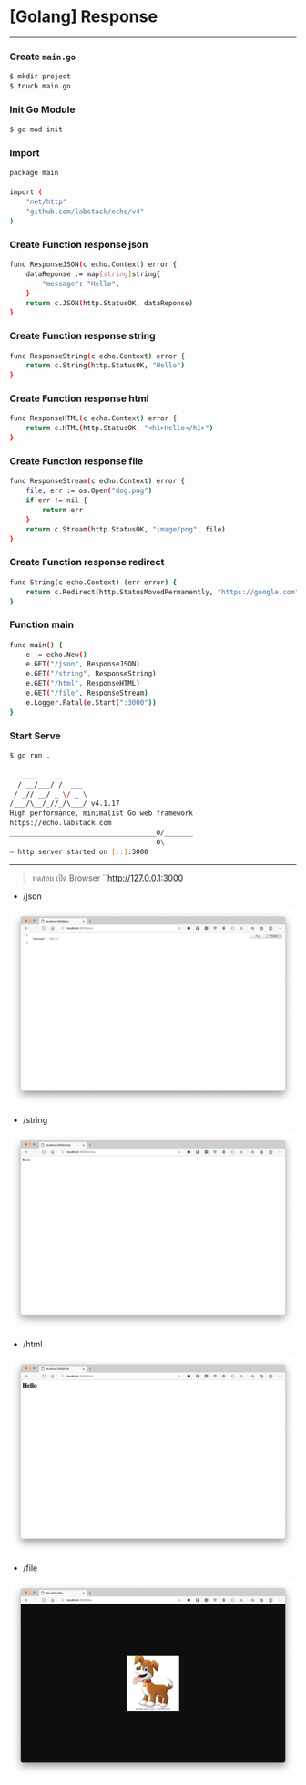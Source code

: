 # [Golang] Response

---

### Create ``main.go``
```sh
$ mkdir project
$ touch main.go
```

### Init Go Module

```sh
$ go mod init
```

### Import

```sh
package main

import (
	"net/http"
	"github.com/labstack/echo/v4"
)
```

### Create Function response json

```sh
func ResponseJSON(c echo.Context) error {
	dataReponse := map[string]string{
		"message": "Hello",
	}
	return c.JSON(http.StatusOK, dataReponse)
}
```

### Create Function response string

```sh
func ResponseString(c echo.Context) error {
	return c.String(http.StatusOK, "Hello")
}
```

### Create Function response html

```sh
func ResponseHTML(c echo.Context) error {
	return c.HTML(http.StatusOK, "<h1>Hello</h1>")
}
```
### Create Function response file

```sh
func ResponseStream(c echo.Context) error {
	file, err := os.Open("dog.png")
	if err != nil {
		return err
	}
	return c.Stream(http.StatusOK, "image/png", file)
}
```

### Create Function response redirect

```sh
func String(c echo.Context) (err error) {
	return c.Redirect(http.StatusMovedPermanently, "https://google.com")
}
```

### Function main

```sh
func main() {
	e := echo.New()
	e.GET("/json", ResponseJSON)
	e.GET("/string", ResponseString)
	e.GET("/html", ResponseHTML)
	e.GET("/file", ResponseStream)
	e.Logger.Fatal(e.Start(":3000"))
}
```

### Start Serve

```sh
$ go run .

   ____    __
  / __/___/ /  ___
 / _// __/ _ \/ _ \
/___/\__/_//_/\___/ v4.1.17
High performance, minimalist Go web framework
https://echo.labstack.com
____________________________________O/_______
                                    O\
⇨ http server started on [::]:3000
```

---
> ทดสอบ เปิด Browser ``http://127.0.0.1:3000

- /json

![](./image/1.png)

- /string

![](./image/2.png)

- /html

![](./image/3.png)

- /file

![](./image/4.png)